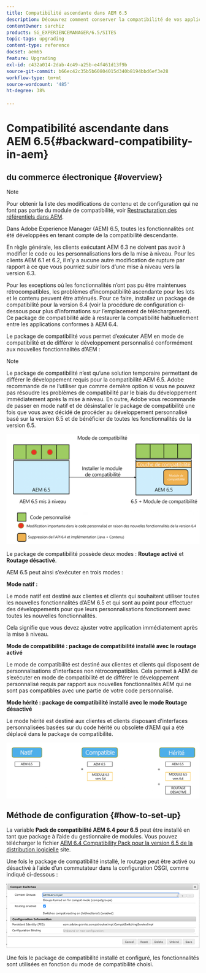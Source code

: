 ```yaml
---
title: Compatibilité ascendante dans AEM 6.5
description: Découvrez comment conserver la compatibilité de vos applications et configurations avec Adobe Experience Manager (AEM) 6.5
contentOwner: sarchiz
products: SG_EXPERIENCEMANAGER/6.5/SITES
topic-tags: upgrading
content-type: reference
docset: aem65
feature: Upgrading
exl-id: c432a014-2dab-4c49-a25b-e4f461d13f9b
source-git-commit: b66ec42c35b5b60804015d340b8194bbd6ef3e28
workflow-type: tm+mt
source-wordcount: '485'
ht-degree: 38%

---
```


# Compatibilité ascendante dans AEM 6.5{#backward-compatibility-in-aem}

## du commerce électronique {#overview}

>[!NOTE]
>
>Pour obtenir la liste des modifications de contenu et de configuration qui ne font pas partie du module de compatibilité, voir [Restructuration des référentiels dans AEM](/help/sites-deploying/repository-restructuring.md).

Dans Adobe Experience Manager (AEM) 6.5, toutes les fonctionnalités ont été développées en tenant compte de la compatibilité descendante.

En règle générale, les clients exécutant AEM 6.3 ne doivent pas avoir à modifier le code ou les personnalisations lors de la mise à niveau. Pour les clients AEM 6.1 et 6.2, il n’y a aucune autre modification de rupture par rapport à ce que vous pourriez subir lors d’une mise à niveau vers la version 6.3.

Pour les exceptions où les fonctionnalités n’ont pas pu être maintenues rétrocompatibles, les problèmes d’incompatibilité ascendante pour les lots et le contenu peuvent être atténués. Pour ce faire, installez un package de compatibilité pour la version 6.4 (voir la procédure de configuration ci-dessous pour plus d’informations sur l’emplacement de téléchargement). Ce package de compatibilité aide à restaurer la compatibilité habituellement entre les applications conformes à AEM 6.4.

Le package de compatibilité vous permet d’exécuter AEM en mode de compatibilité et de différer le développement personnalisé conformément aux nouvelles fonctionnalités d’AEM :

>[!NOTE]
>
>Le package de compatibilité n’est qu’une solution temporaire permettant de différer le développement requis pour la compatibilité AEM 6.5. Adobe recommande de ne l’utiliser que comme dernière option si vous ne pouvez pas résoudre les problèmes de compatibilité par le biais du développement immédiatement après la mise à niveau. En outre, Adobe vous recommande de passer en mode natif et de désinstaller le package de compatibilité une fois que vous avez décidé de procéder au développement personnalisé basé sur la version 6.5 et de bénéficier de toutes les fonctionnalités de la version 6.5.

![sase](assets/sase.png)

Le package de compatibilité possède deux modes : **Routage activé** et **Routage désactivé**.

AEM 6.5 peut ainsi s’exécuter en trois modes :

**Mode natif :**

Le mode natif est destiné aux clientes et clients qui souhaitent utiliser toutes les nouvelles fonctionnalités d’AEM 6.5 et qui sont au point pour effectuer des développements pour que leurs personnalisations fonctionnent avec toutes les nouvelles fonctionnalités.

Cela signifie que vous devez ajuster votre application immédiatement après la mise à niveau.

**Mode de compatibilité : package de compatibilité installé avec le routage activé**

Le mode de compatibilité est destiné aux clientes et clients qui disposent de personnalisations d’interfaces non rétrocompatibles. Cela permet à AEM de s’exécuter en mode de compatibilité et de différer le développement personnalisé requis par rapport aux nouvelles fonctionnalités AEM qui ne sont pas compatibles avec une partie de votre code personnalisé.

**Mode hérité : package de compatibilité installé avec le mode Routage désactivé**

Le mode hérité est destiné aux clientes et clients disposant d’interfaces personnalisées basées sur du code hérité ou obsolète d’AEM qui a été déplacé dans le package de compatibilité.

![sapte](assets/sapte.png)

## Méthode de configuration {#how-to-set-up}

La variable **Pack de compatibilité AEM 6.4 pour 6.5** peut être installé en tant que package à l’aide du gestionnaire de modules. Vous pouvez télécharger le fichier [AEM 6.4 Compatibility Pack pour la version 6.5 de la distribution logicielle](https://experience.adobe.com/#/downloads/content/software-distribution/en/aem.html?fulltext=compat*&amp;orderby=%40jcr%3Acontent%2Fjcr%3AlastModified&amp;orderby.sort=desc&amp;layout=list&amp;p.offset=0&amp;p.limit=20&amp;package=%2Fcontent%2Fsoftware-distribution%2Fen%2Fdetails.html%2Fcontent%2Fdam%2Faem%2Fpublic%2Fadobe%2Fpackages%2Fcq650%2Fcompatpack%2Faem-compat-cq65-to-cq64) site.

Une fois le package de compatibilité installé, le routage peut être activé ou désactivé à l’aide d’un commutateur dans la configuration OSGI, comme indiqué ci-dessous :

![Sélecteurs de compatibilité](assets/compat-switches.png)

Une fois le package de compatibilité installé et configuré, les fonctionnalités sont utilisées en fonction du mode de compatibilité choisi.
